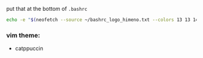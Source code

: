 put that at the bottom of `.bashrc`
```bash
echo -e "$(neofetch --source ~/bashrc_logo_himeno.txt --colors 13 13 14 14 13 --ascii_colors 13  --color_blocks off )"
```

### vim theme:
- catppuccin

